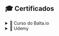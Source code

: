 ## 🎓 Certificados

<details>
  <summary>📜 Curso do Balta.io </summary>
    Fundamentos do C#
    (https://balta.io/certificados/b0b619d6-01bb-4ab8-96be-b9db4f19517e)

   Fundamentos de Orientação a Objetos
   (https://balta.io/certificados/5daef9d4-5d9f-43cd-971a-1d63c92a2b39)

   Acesso a dados com C#, .NET Dapper e SQL Server
   (https://balta.io/certificados/c6d28d19-5d68-4b10-b9a1-6ae89f1ccb67)

   Fundamentos do SQL Server
   (https://balta.io/certificados/12c96d39-6432-46c2-9391-cefeb29bbabf)

   Fundamentos do EntityFramework
   (https://balta.io/certificados/891b1954-15e4-449e-bf82-3a9d0aced484)

   Fundamentos do ASP.NET 6
   (https://balta.io/certificados/5b80d1c8-3114-4fb6-9599-ed6de9ff9214)

   Visão geral sobre ASP.NET e Razor Pages
   (https://balta.io/certificados/5a828b18-e4b0-40de-9173-a57883bdab5c)

   Trabalho em equipe
   (https://balta.io/certificados/b26ebf9d-2707-4c18-ba22-b2bcddca9824)
  
</details>

<details>
  <summary>📜 Udemy</summary>
  Mentoria: (https://www.udemy.com/certificate/UC-3E754305-38f0-4c82-b4fe-67c5c5ea2e90/)
  
</details>
